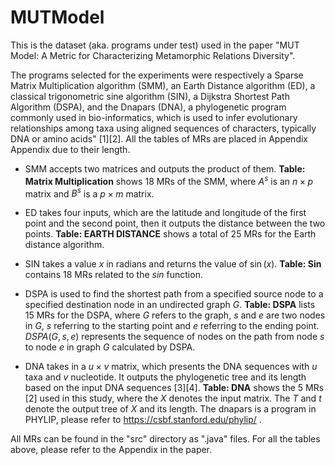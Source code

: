 # MUTModel

This is the dataset (aka. programs under test) used in the paper "MUT Model: A Metric for Characterizing Metamorphic Relations Diversity".

The programs selected for the experiments were respectively a Sparse Matrix Multiplication algorithm (SMM), an Earth Distance algorithm (ED), a classical trigonometric sine algorithm (SIN), a Dijkstra Shortest Path Algorithm (DSPA), and the Dnapars (DNA), a phylogenetic program commonly used in bio-informatics, which is used to infer evolutionary relationships among taxa using aligned sequences of characters, typically DNA or amino acids" [1][2]. All the tables of MRs are placed in Appendix Appendix  due to their length.

- SMM accepts two matrices and outputs the product of them. **Table: Matrix Multiplication** shows 18 MRs of the SMM, where $A^s$ is an $n\times p$ matrix and $B^s$ is a $p\times m$ matrix. 

- ED takes four inputs, which are the latitude and longitude of the first point and the second point, then it outputs the distance between the two points. **Table: EARTH DISTANCE** shows a total of 25 MRs for the Earth distance algorithm.

- SIN takes a value $x$ in radians and returns the value of $\sin{\left(x\right)}$. **Table: Sin** contains 18 MRs related to the $sin$ function.

- DSPA is used to find the shortest path from a specified source node to a specified destination node in an undirected graph $G$. **Table: DSPA** lists 15 MRs for the DSPA, where $G$ refers to the graph, $s$ and $e$ are two nodes in $G$, $s$ referring to the starting point and $e$ referring to the ending point. $DSPA\left(G,s,e\right)$ represents the sequence of nodes on the path from node $s$ to node $e$ in graph $G$ calculated by DSPA.

- DNA takes in a $u \times v$ matrix, which presents the DNA sequences with $u$ taxa and $v$ nucleotide. It outputs the phylogenetic tree and its length based on the input DNA sequences [3][4]. **Table: DNA** shows the 5 MRs [2] used in this study, where the $X$ denotes the input matrix. The $T$ and $t$ denote the output tree of $X$ and its length. The dnapars is a program in PHYLIP, please refer to https://csbf.stanford.edu/phylip/ .

All MRs can be found in the "src" directory as ".java" files. For all the tables above, please refer to the Appendix in the paper.

